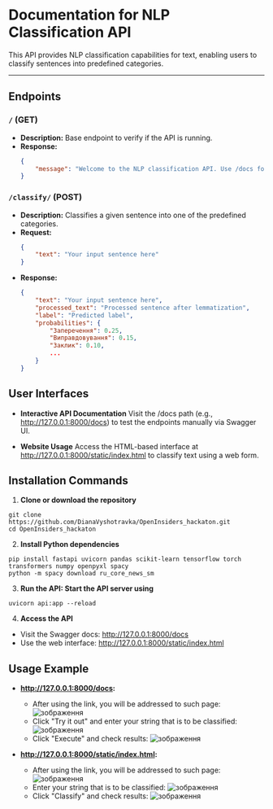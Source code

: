 # Documentation for NLP Classification API

This API provides NLP classification capabilities for text, enabling users to classify sentences into predefined categories.

---

## Endpoints

### `/` (GET)
- **Description:** Base endpoint to verify if the API is running.
- **Response:**
  ```json
  {
      "message": "Welcome to the NLP classification API. Use /docs for API documentation."
  }
  ```

  
### `/classify/` (POST)
- **Description:** Classifies a given sentence into one of the predefined categories.
- **Request:**
  ```json
  {
      "text": "Your input sentence here"
  }
  ```
- **Response:**
  ```json
  {
      "text": "Your input sentence here",
      "processed_text": "Processed sentence after lemmatization",
      "label": "Predicted label",
      "probabilities": {
          "Заперечення": 0.25,
          "Виправдовування": 0.15,
          "Заклик": 0.10,
          ...
      }
  }
  ```

## User Interfaces
- **Interactive API Documentation**
Visit the /docs path (e.g., http://127.0.0.1:8000/docs) to test the endpoints manually via Swagger UI.

- **Website Usage**
Access the HTML-based interface at http://127.0.0.1:8000/static/index.html to classify text using a web form.

## Installation Commands
1. **Clone or download the repository**
  ```code
  git clone https://github.com/DianaVyshotravka/OpenInsiders_hackaton.git
  cd OpenInsiders_hackaton
  ```
2. **Install Python dependencies**
  ```code
  pip install fastapi uvicorn pandas scikit-learn tensorflow torch transformers numpy openpyxl spacy
  python -m spacy download ru_core_news_sm
  ```
3. **Run the API: Start the API server using**
  ```code
  uvicorn api:app --reload
  ```
4. **Access the API**
- Visit the Swagger docs: http://127.0.0.1:8000/docs
- Use the web interface: http://127.0.0.1:8000/static/index.html

## Usage Example
- **http://127.0.0.1:8000/docs:**
    -  After using the link, you will be addressed to such page:
![зображення](https://github.com/user-attachments/assets/3838d343-9dbd-4aca-b743-9fad6b2b491b)
    -  Click "Try it out" and enter your string that is to be classified:
![зображення](https://github.com/user-attachments/assets/19ed8bb4-98fc-4768-8c90-8a5155dbd132)
    -  Click "Execute" and check results:
![зображення](https://github.com/user-attachments/assets/03f828a2-18f3-4e97-a15d-ba607f73b3f1)

- **http://127.0.0.1:8000/static/index.html:**
    -  After using the link, you will be addressed to such page:
![зображення](https://github.com/user-attachments/assets/3c1bc084-eb8e-4775-931e-f2ecf4586dbe)
    -  Enter your string that is to be classified:
![зображення](https://github.com/user-attachments/assets/e7da0602-abdc-4c08-9587-e39510b9f5fa)
    -  Click "Classify" and check results:
![зображення](https://github.com/user-attachments/assets/b5fdc3fe-9221-4ef7-b951-bf79d328aab2)

